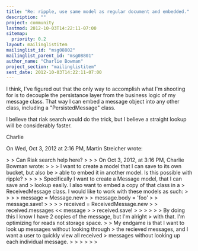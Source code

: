 ```yaml
---
title: "Re: ripple, use same model as regular document and embedded."
description: ""
project: community
lastmod: 2012-10-03T14:22:11-07:00
sitemap:
  priority: 0.2
layout: mailinglistitem
mailinglist_id: "msg08802"
mailinglist_parent_id: "msg08801"
author_name: "Charlie Bowman"
project_section: "mailinglistitem"
sent_date: 2012-10-03T14:22:11-07:00
---
```



I think, I've figured out that the only way to accomplish what I'm shooting
for is to decouple the persistance layer from the business logic of my
message class. That way I can embed a message object into any other class,
including a "PersistedMessage" class.

I believe that riak search would do the trick, but I believe a straight
lookup will be considerably faster.

Charlie

On Wed, Oct 3, 2012 at 2:16 PM, Martin Streicher wrote:

&gt;
&gt; Can Riak search help here?
&gt;
&gt;
&gt; On Oct 3, 2012, at 3:16 PM, Charlie Bowman wrote:
&gt;
&gt; &gt; I want to create a model that I can save to its own bucket, but also be
&gt; able to embed it in another model. Is this possible with ripple?
&gt; &gt;
&gt; &gt; Specifically I want to create a Message model, that I can save and
&gt; lookup easily. I also want to embed a copy of that class in a
&gt; ReceivedMessage class. I would like to work with these models as such:
&gt; &gt;
&gt; &gt; message = Message.new
&gt; &gt; message.body = 'foo'
&gt; &gt; message.save!
&gt; &gt;
&gt; &gt; received = ReceivedMessage.new
&gt; &gt; received.messages &lt;&lt; message
&gt; &gt; received.save!
&gt; &gt;
&gt; &gt;
&gt; &gt; By doing this I know I have 2 copies of the message, but I'm alright
&gt; with that. I'm optimizing for reads not storage space.
&gt; &gt; My endgame is that I want to look up messages without looking through
&gt; the recieved messages, and I want a user to quickly view all received
&gt; messages without looking up each individual message.
&gt; &gt;
&gt; &gt;
&gt; &gt;
